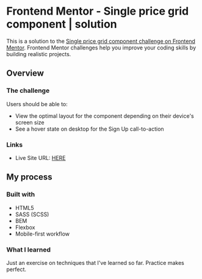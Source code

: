 # Frontend Mentor - Single price grid component | solution

This is a solution to the [Single price grid component challenge on Frontend Mentor](https://www.frontendmentor.io/challenges/single-price-grid-component-5ce41129d0ff452fec5abbbc). Frontend Mentor challenges help you improve your coding skills by building realistic projects.

## Overview

### The challenge

Users should be able to:

- View the optimal layout for the component depending on their device's screen size
- See a hover state on desktop for the Sign Up call-to-action

### Links

- Live Site URL: [HERE](https://radoslawlagan.github.io/Single-price-grid-component/)

## My process

### Built with

- HTML5
- SASS (SCSS)
- BEM
- Flexbox
- Mobile-first workflow

### What I learned

Just an exercise on techniques that I've learned so far. Practice makes perfect.
